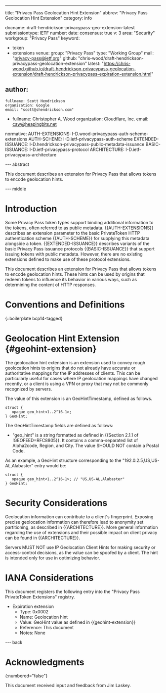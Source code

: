 ---
title: "Privacy Pass Geolocation Hint Extension"
abbrev: "Privacy Pass Geolocation Hint Extension"
category: info

docname: draft-hendrickson-privacypass-geo-extension-latest
submissiontype: IETF
number:
date:
consensus: true
v: 3
area: "Security"
workgroup: "Privacy Pass"
keyword:
 - token
 - extensions
venue:
  group: "Privacy Pass"
  type: "Working Group"
  mail: "privacy-pass@ietf.org"
  github: "chris-wood/draft-hendrickson-privacypass-geolocation-extension"
  latest: "https://chris-wood.github.io/draft-hendrickson-privacypass-geolocation-extension/draft-hendrickson-privacypass-expiration-extension.html"

author:
 -
    fullname: Scott Hendrickson
    organization: Google
    email: "scott@shendrickson.com"
 -
    fullname: Christopher A. Wood
    organization: Cloudflare, Inc.
    email: caw@heapingbits.net

normative:
   AUTH-EXTENSIONS: I-D.wood-privacypass-auth-scheme-extensions
   AUTH-SCHEME: I-D.ietf-privacypass-auth-scheme
   EXTENDED-ISSUANCE: I-D.hendrickson-privacypass-public-metadata-issuance
   BASIC-ISSUANCE: I-D.ietf-privacypass-protocol
   ARCHITECTURE: I-D.ietf-privacypass-architecture


--- abstract

This document describes an extension for Privacy Pass that allows tokens
to encode geolocation hints.

--- middle

# Introduction

Some Privacy Pass token types support binding additional information to
the tokens, often referred to as public metadata. {{AUTH-EXTENSIONS}} describes
an extension parameter to the basic PrivateToken HTTP authentication scheme {{AUTH-SCHEME}}
for supplying this metadata alongside a token. {{EXTENDED-ISSUANCE}} describes
variants of the basic Privacy Pass issuance protocols {{BASIC-ISSUANCE}} that
support issuing tokens with public metadata. However, there are no existing
extensions defined to make use of these protocol extensions.

This document describes an extension for Privacy Pass that allows tokens
to encode geolocation hints. These hints can be used by origins that redeem
tokens to influence its behavior in various ways, such as determining the
content of HTTP responses.

# Conventions and Definitions

{::boilerplate bcp14-tagged}

# Geolocation Hint Extension {#geohint-extension}

The geolocation hint extension is an extension used to convey rough geolocation hints
to origins that do not already have accurate or authoritative mappings for the IP
addresses of clients. This can be particularly useful for cases where IP geolocation
mappings have changed recently, or a client is using a VPN or proxy that may not be
commonly recognized by servers.

The value of this extension is an GeoHintTimestamp, defined as follows.

~~~
struct {
   opaque geo_hint<1..2^16-1>;
} GeoHint;
~~~

The GeoHintTimestamp fields are defined as follows:

- "geo_hint" is a string formatted as defined in {{Section 2.1.1 of !GEOFEED=RFC8805}}. It
  contains a comma-separated list of Alpha2code, Region, and City. The value SHOULD NOT
  contain a Postal Code.

As an example, a GeoHint structure corresponding to the "192.0.2.5,US,US-AL,Alabaster" entry
would be:

~~~
struct {
   opaque geo_hint<1..2^16-1>; // "US,US-AL,Alabaster"
} GeoHint;
~~~

# Security Considerations

Geolocation information can contribute to a client's fingerprint. Exposing precise geolocation
information can therefore lead to anonymity set partitioning, as described in {{ARCHITECTURE}}.
More general information regarding the use of extensions and their possible impact on client
privacy can be found in {{ARCHITECTURE}}.

Servers MUST NOT use IP Geolocation Client Hints for making security or access-control decisions,
as the value can be spoofed by a client. The hint is intended only for use in optimizing behavior.

# IANA Considerations

This document registers the following entry into the "Privacy Pass PrivateToken Extensions" registry.

- Expiration extension
   - Type: 0x0002
   - Name: Geolocation hint
   - Value: GeoHint value as defined in {{geohint-extension}}
   - Reference: This document
   - Notes: None

--- back

# Acknowledgments
{:numbered="false"}

This document received input and feedback from Jim Laskey.
